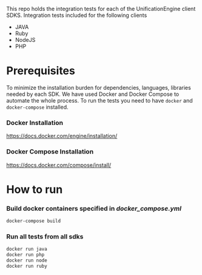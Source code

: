 This repo holds the integration tests for each of the UnificationEngine client SDKS. Integration tests included for the following clients
- JAVA
- Ruby
- NodeJS
- PHP


# Prerequisites
To minimize the installation burden for dependencies, languages, libraries needed by each SDK. We have used Docker and Docker Compose to automate the whole process. To run the tests you need to have `docker` and `docker-compose` installed.

### Docker Installation
https://docs.docker.com/engine/installation/


### Docker Compose Installation
https://docs.docker.com/compose/install/


# How to run
### Build docker containers specified in _docker_compose.yml_
```bash
docker-compose build
```

### Run all tests from all sdks
```bash
docker run java
docker run php
docker run node
docker run ruby
```
